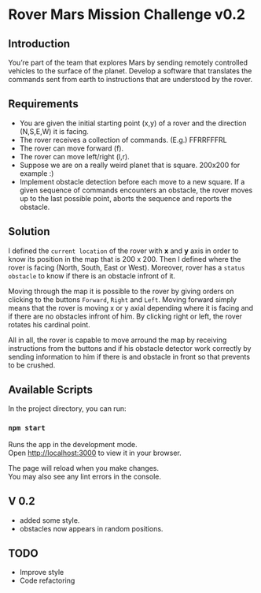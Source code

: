 # Rover Mars Mission Challenge v0.2

## Introduction

You’re part of the team that explores Mars by sending remotely controlled vehicles to the surface
of the planet. Develop a software that translates the commands sent from earth to instructions
that are understood by the rover.

## Requirements

- You are given the initial starting point (x,y) of a rover and the direction (N,S,E,W)
it is facing.
- The rover receives a collection of commands. (E.g.) FFRRFFFRL
- The rover can move forward (f).
- The rover can move left/right (l,r).
- Suppose we are on a really weird planet that is square. 200x200 for example :)
- Implement obstacle detection before each move to a new square. If a given
sequence of commands encounters an obstacle, the rover moves up to the last
possible point, aborts the sequence and reports the obstacle.

## Solution

I defined the `current location` of the rover with **x** and **y** axis in order to know its position in the map that is 200 x 200. Then I defined where the rover is facing (North, South, East or West). Moreover, rover has a `status obstacle` to know if there is an obstacle infront of it.


Moving through the map it is possible to the rover by giving orders on clicking to the buttons `Forward`, `Right` and `Left`. Moving forward simply means that the rover is moving x or y axial depending where it is facing and if there are no obstacles infront of him. By clicking right or left, the rover rotates his cardinal point.

All in all, the rover is capable to move arround the map by receiving instructions from the buttons and if his obstacle detector work correctly by sending information to him if there is and obstacle in front so that prevents to be crushed.

## Available Scripts

In the project directory, you can run:

### `npm start`

Runs the app in the development mode.\
Open [http://localhost:3000](http://localhost:3000) to view it in your browser.

The page will reload when you make changes.\
You may also see any lint errors in the console.

## V 0.2

- added some style.
- obstacles now appears in random positions.

## TODO
- Improve style
- Code refactoring